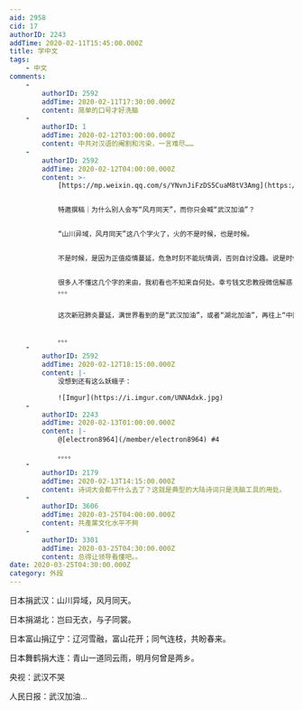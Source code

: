 ```yaml
---
aid: 2958
cid: 17
authorID: 2243
addTime: 2020-02-11T15:45:00.000Z
title: 学中文
tags:
    - 中文
comments:
    -
        authorID: 2592
        addTime: 2020-02-11T17:30:00.000Z
        content: 简单的口号才好洗脑
    -
        authorID: 1
        addTime: 2020-02-12T03:00:00.000Z
        content: 中共对汉语的阉割和污染，一言难尽……
    -
        authorID: 2592
        addTime: 2020-02-12T04:00:00.000Z
        content: >-
            [https://mp.weixin.qq.com/s/YNvnJiFzDS5CuaM8tV3Amg](https://mp.weixin.qq.com/s/YNvnJiFzDS5CuaM8tV3Amg)


            特邀撰稿｜为什么别人会写“风月同天”，而你只会喊“武汉加油”？


            “山川异域，风月同天”这八个字火了，火的不是时候，也是时候。


            不是时候，是因为正值疫情蔓延，危急时刻不能玩情调，否则自讨没趣。说是时候也有道理，恰是传统文化复兴的关键时刻，此时不火，更待何时？


            很多人不懂这几个字的来由，我初看也不知来自何处。幸亏钱文忠教授微信解惑，细述八字来由，始知渊源有自。中华文化博大精深，尤其行文修辞典雅，但我们大多数都望尘莫及。“山川异域，风月同天”这八个字，是盛唐时日本权臣长屋王赠给中国高僧大德袈裟上刺绣的字，后面还有“寄诸佛子，共结来缘。”
            。。。


            这次新冠肺炎蔓延，满世界看到的是“武汉加油”，或者“湖北加油”，再往上“中国加油”，精神可嘉，但修辞贫瘠却令人汗颜。后来日本方面又送来援助物资，又改写“岂曰无衣，与子同袍”，这句话很多人倒是读过，因为入选过中学语文教材。遗憾在于，这些课文年轻时都耳熟能详，甚至还能背出“落霞与孤鹜齐飞，秋水共长天一色”名句，可惜到头来激动了兴奋了还是只能说一句：卧槽。


            。。。
    -
        authorID: 2592
        addTime: 2020-02-12T18:15:00.000Z
        content: |-
            没想到还有这么妖蛾子：

            ![Imgur](https://i.imgur.com/UNNAdxk.jpg)
    -
        authorID: 2243
        addTime: 2020-02-13T01:00:00.000Z
        content: |-
            @[electron8964](/member/electron8964) #4

            。。。。
    -
        authorID: 2179
        addTime: 2020-02-13T14:15:00.000Z
        content: 诗词大会都干什么去了？这就是典型的大陆诗词只是洗脑工具的用处。
    -
        authorID: 3606
        addTime: 2020-03-25T04:00:00.000Z
        content: 共產黨文化水平不夠
    -
        authorID: 3301
        addTime: 2020-03-25T04:30:00.000Z
        content: 总得让领导看懂吧。。
date: 2020-03-25T04:30:00.000Z
category: 外段
---
```


日本捐武汉：山川异域，风月同天。

日本捐湖北：岂曰无衣，与子同裳。

日本富山捐辽宁：辽河雪融，富山花开；同气连枝，共盼春来。

日本舞鹤捐大连：青山一道同云雨，明月何曾是两乡。

央视：武汉不哭

人民日报：武汉加油…
